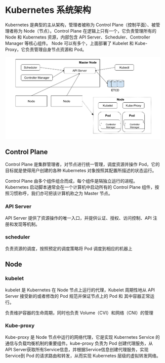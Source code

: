 # Kubernetes 系统架构

Kubernetes 是典型的主从架构，管理者被称为 Control Plane（控制平面）、被管理者称为 Node（节点）。Control Plane 在逻辑上只有一个，它负责管理所有的 Node 和 Kubernetes 资源，内部包含 API Server、Scheduler、Controller Manager 等核心组件。 Node 可以有多个，上面部署了 Kubelet 和 Kube-Proxy，它负责管理自身节点资源和 Pod。

<div  align="center">
	<img src="../assets/k8s.png" width = "650"  align=center />
</div>

## Control Plane

Control Plane 是集群管理者，对节点进行统一管理，调度资源并操作 Pod，它的目标就是使得用户创建的各种 Kubernetes 对象按照其配置所描述的状态运行。

Control Plane 由多个组件组合而成，每个组件是隔独立运行的进程。Kubernetes 启动脚本通常会在一个计算机中启动所有的 Control Plane 组件，按照习惯称呼，我们亦可把该计算机称之为 Master 节点。

### API Server

API Server 提供了资源操作的唯一入口，并提供认证、授权、访问控制、API 注册和发现等机制。

### scheduler

负责资源的调度，按照预定的调度策略将 Pod 调度到相应的机器上



### 

## Node

### kubelet
kubelet 是 Kubernetes 在 Node 节点上运行的代理，Kubelet 周期性地从 API Server 接受新的或者修改的 Pod 规范并保证节点上的 Pod 和 其中容器正常运行。

负责维护容器的生命周期，同时也负责 Volume（CVI）和网络（CNI）的管理


### Kube-proxy
Kube-proxy 是 Node 节点中运行的网络代理，它是实现 Kubernetes Service 的通信与负载均衡机制的重要组件。kube-proxy 负责为 Pod 创建代理服务，从 API Server获取所有Service信息，并根据Service信息创建代理服务，实现 Service到 Pod 的请求路由和转发，从而实现 Kubernetes 层级的虚拟转发网络。